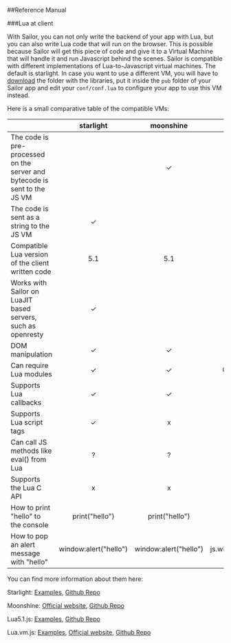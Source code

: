 ##Reference Manual

###Lua at client

With Sailor, you can not only write the backend of your app with Lua, but you can also write Lua code that will run on the browser. This is possible because Sailor will get this piece of code and give it to a Virtual Machine that will handle it and run Javascript behind the scenes. Sailor is compatible with different implementations of Lua-to-Javascript virtual machines. The default is starlight. In case you want to use a different VM, you will have to <a href="https://github.com/Etiene/sailor/tree/master/lua-to-js-vms" target="_blank">download</a> the folder with the libraries, put it inside the `pub` folder of your Sailor app and edit your `conf/conf.lua` to configure your app to use this VM instead.

Here is a small comparative table of the compatible VMs:

|                                                                           |       starlight       |       moonshine       |          lua51js         |          luavmjs         |
|---------------------------------------------------------------------------|:---------------------:|:---------------------:|:------------------------:|:------------------------:|
| The code is pre-processed on the server and bytecode is sent to the JS VM |                       |           ✓           |                          |                          |
| The code is sent as a string to the JS VM                                 |           ✓           |                       |             ✓            |             ✓            |
| Compatible Lua version of the client written code                         |          5.1          |          5.1          |            5.1           |           5.2.3          |
| Works with Sailor on LuaJIT based servers, such as openresty              |           ✓           |                       |             ✓            |             ✓            |
| DOM manipulation                                                          |           ✓           |           ✓           |        incomplete        |             ✓            |
| Can require Lua modules                                                   |           ✓           |           ✓           |      Only on Apache      |                          |
| Supports Lua callbacks                                                    |           ✓           |           ✓           |             x            |             ✓            |
| Supports Lua script tags                                                  |           ✓           |           x           |             ✓            |             ✓            |
| Can call JS methods like eval() from Lua                                  |           ?           |           ?           |             x            |             ✓            |
| Supports the Lua C API                                                    |           x           |           x           |             ✓            |        incomplete        |
| How to print "hello" to the console                                       |     print("hello")    |     print("hello")    |      print("hello")      |      print("hello")      |
| How to pop an alert message with "hello"                                  | window:alert("hello") | window:alert("hello") | js.window:alert("hello") | js.global:alert("hello") |


You can find more information about them here:

Starlight: <a href="https://github.com/felipedaragon/lua_at_client/blob/master/docs/LUA_AT_CLIENT.starlight.md" target="_blank">Examples</a>, <a href="https://github.com/paulcuth/starlight" target="_blank">Github Repo</a> 

Moonshine: <a href="http://moonshinejs.org/" target="_blank">Official website</a>, <a href="https://github.com/gamesys/moonshine" target="_blank">Github Repo</a> 

Lua5.1.js: <a href="https://github.com/felipedaragon/lua_at_client/blob/master/docs/LUA_AT_CLIENT.lua51js.md" target="_blank">Examples</a>, <a href="https://github.com/logiceditor-com/lua5.1.js" target="_blank">Github Repo</a>

Lua.vm.js: <a href="https://github.com/felipedaragon/lua_at_client/blob/master/docs/LUA_AT_CLIENT.luavmjs.md" target="_blank">Examples</a>, <a href="https://kripken.github.io/lua.vm.js/lua.vm.js.html" target="_blank">Official website</a>, <a href="https://github.com/kripken/lua.vm.js" target="_blank">Github Repo</a> 


